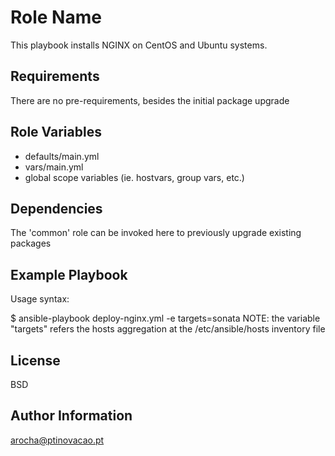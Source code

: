 Role Name
=========

This playbook installs NGINX on CentOS and Ubuntu systems.

Requirements
------------

There are no pre-requirements, besides the initial package upgrade

Role Variables
--------------

- defaults/main.yml
- vars/main.yml 
- global scope variables (ie. hostvars, group vars, etc.) 

Dependencies
------------

The 'common' role can be invoked here to previously upgrade existing packages

Example Playbook
----------------

Usage syntax:

$ ansible-playbook deploy-nginx.yml -e targets=sonata
NOTE: the variable "targets" refers the hosts aggregation at the /etc/ansible/hosts inventory file

License
-------

BSD

Author Information
------------------

arocha@ptinovacao.pt
